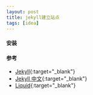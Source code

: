 ```yaml
---
layout: post
title: jekyll建立站点
tags: [idea]
---
```


#### 安装


#### 参考
- [Jekyll](https://jekyllrb.com/){:target="_blank"}
- [Jekyll 中文](https://jekyllcn.com/){:target="_blank"}
- [Liquid](https://liquid.bootcss.com/){:target="_blank"}

